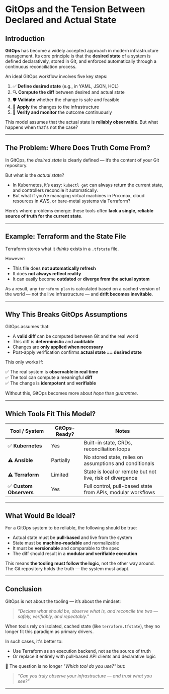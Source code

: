# GitOps and the Tension Between Declared and Actual State

## Introduction

**GitOps** has become a widely accepted approach in modern infrastructure management. Its core principle is that the **desired state** of a system is defined declaratively, stored in Git, and enforced automatically through a continuous reconciliation process.

An ideal GitOps workflow involves five key steps:

1. ✅ **Define desired state** (e.g., in YAML, JSON, HCL)
2. 🔍 **Compute the diff** between desired and actual state
3. 🛡 **Validate** whether the change is safe and feasible
4. 🚀 **Apply** the changes to the infrastructure
5. 🔁 **Verify and monitor** the outcome continuously

This model assumes that the actual state is **reliably observable**. But what happens when that's not the case?

---

## The Problem: Where Does Truth Come From?

In GitOps, the *desired state* is clearly defined — it’s the content of your Git repository.

But what is the *actual state*?

- In Kubernetes, it’s easy: `kubectl get` can always return the current state, and controllers reconcile it automatically.
- But what if you’re managing virtual machines in Proxmox, cloud resources in AWS, or bare-metal systems via Terraform?

Here’s where problems emerge: these tools often **lack a single, reliable source of truth for the current state**.

---

## Example: Terraform and the State File

Terraform stores what it *thinks* exists in a `.tfstate` file.

However:

- This file does **not automatically refresh**
- It does **not always reflect reality**
- It can easily become **outdated** or **diverge from the actual system**

As a result, any `terraform plan` is calculated based on a cached version of the world — not the live infrastructure — and **drift becomes inevitable**.

---

## Why This Breaks GitOps Assumptions

GitOps assumes that:

- A **valid diff** can be computed between Git and the real world
- This diff is **deterministic** and **auditable**
- Changes are **only applied when necessary**
- Post-apply verification confirms **actual state == desired state**

This only works if:

✅ The real system is **observable in real time**  
✅ The tool can compute a meaningful **diff**  
✅ The change is **idempotent** and **verifiable**

Without this, GitOps becomes more about *hope* than *guarantee*.

---

## Which Tools Fit This Model?

| Tool / System             | GitOps-Ready? | Notes                                                         |
|---------------------------|---------------|---------------------------------------------------------------|
| ✅ **Kubernetes**         | Yes           | Built-in state, CRDs, reconciliation loops                    |
| ⚠️ **Ansible**           | Partially     | No stored state, relies on assumptions and conditionals       |
| ⚠️ **Terraform**         | Limited       | State is local or remote but not live, risk of divergence     |
| ✅ **Custom Observers**   | Yes           | Full control, pull-based state from APIs, modular workflows   |

---

## What Would Be Ideal?

For a GitOps system to be reliable, the following should be true:

- Actual state must be **pull-based** and live from the system
- State must be **machine-readable** and normalizable
- It must be **versionable** and comparable to the spec
- The diff should result in a **modular and verifiable execution**

This means **the tooling must follow the logic**, not the other way around. The Git repository holds the truth — the system must adapt.

---

## Conclusion

GitOps is not about the tooling — it’s about the mindset:
> *"Declare what should be, observe what is, and reconcile the two — safely, verifiably, and repeatably."*

When tools rely on isolated, cached state (like `terraform.tfstate`), they no longer fit this paradigm as primary drivers.

In such cases, it's better to:

- Use Terraform as an execution backend, not as the source of truth
- Or replace it entirely with pull-based API clients and declarative logic

🧠 The question is no longer *"Which tool do you use?"* but:

> *"Can you truly observe your infrastructure — and trust what you see?"*

---

